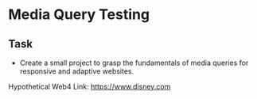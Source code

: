 # Media Query Testing

## Task
- Create a small project to grasp the fundamentals of media queries for responsive and adaptive websites.

Hypothetical Web4 Link:
https://www.disney.com
